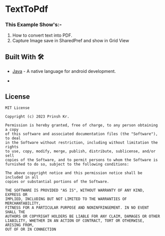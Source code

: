# TextToPdf

### This Example Show's:-
1) How to convert text into PDF.
2) Capture Image save in SharedPref and show in Grid View

## Built With 🛠
- [Java](https://www.oracle.com/java/technologies/) - A native language for android development.

- 
## License

```
MIT License

Copyright (c) 2023 Prinsh Kr.

Permission is hereby granted, free of charge, to any person obtaining a copy
of this software and associated documentation files (the "Software"), to deal
in the Software without restriction, including without limitation the rights
to use, copy, modify, merge, publish, distribute, sublicense, and/or sell
copies of the Software, and to permit persons to whom the Software is
furnished to do so, subject to the following conditions:

The above copyright notice and this permission notice shall be included in all
copies or substantial portions of the Software.

THE SOFTWARE IS PROVIDED "AS IS", WITHOUT WARRANTY OF ANY KIND, EXPRESS OR
IMPLIED, INCLUDING BUT NOT LIMITED TO THE WARRANTIES OF MERCHANTABILITY,
FITNESS FOR A PARTICULAR PURPOSE AND NONINFRINGEMENT. IN NO EVENT SHALL THE
AUTHORS OR COPYRIGHT HOLDERS BE LIABLE FOR ANY CLAIM, DAMAGES OR OTHER
LIABILITY, WHETHER IN AN ACTION OF CONTRACT, TORT OR OTHERWISE, ARISING FROM,
OUT OF OR IN CONNECTION 
```
